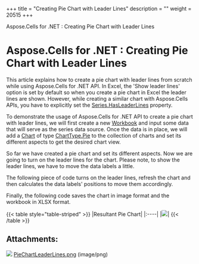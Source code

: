 +++
title = "Creating Pie Chart with Leader Lines" 
description = "" 
weight = 20515 
+++

Aspose.Cells for .NET : Creating Pie Chart with Leader Lines  

# Aspose.Cells for .NET : Creating Pie Chart with Leader Lines


This article explains how to create a pie chart with leader lines from scratch while using Aspose.Cells for .NET API. In Excel, the 'Show leader lines' option is set by default so when you create a pie chart in Excel the leader lines are shown. However, while creating a similar chart with Aspose.Cells APIs, you have to explicitly set the [Series.HasLeaderLines](https://apireference.aspose.com/net/cells/aspose.cells.charts/series/properties/hasleaderlines) property.

To demonstrate the usage of Aspose.Cells for .NET API to create a pie chart with leader lines, we will first create a new [Workbook](https://apireference.aspose.com/net/cells/aspose.cells/workbook) and input some data that will serve as the series data source. Once the data is in place, we will add a [Chart](https://apireference.aspose.com/net/cells/aspose.cells.charts/chart) of type [ChartType.Pie](https://apireference.aspose.com/net/cells/aspose.cells.charts/charttype) to the collection of charts and set its different aspects to get the desired chart view.

So far we have created a pie chart and set its different aspects. Now we are going to turn on the leader lines for the chart. Please note, to show the leader lines, we have to move the data labels a little.

The following piece of code turns on the leader lines, refresh the chart and then calculates the data labels' positions to move them accordingly.

  
Finally, the following code saves the chart in image format and the workbook in XLSX format.

{{< table style="table-striped" >}}
|Resultant Pie Chart|
|:----|
|![](https://docs2.aspose.com/cells/net/attachments/5017315/5112336.png)|
{{< /table >}}

## Attachments:

![](https://docs2.aspose.com/cells/net/images/icons/bullet_blue.gif) [PieChartLeaderLines.png](https://docs2.aspose.com/cells/net/attachments/5017315/5112336.png) (image/png)  

